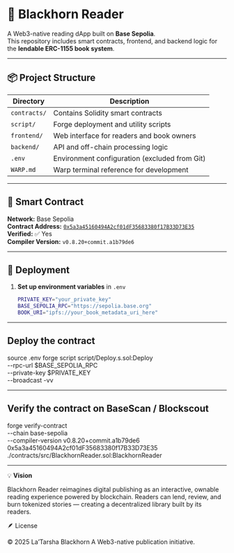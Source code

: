 # 🦋 Blackhorn Reader

A Web3-native reading dApp built on **Base Sepolia**.  
This repository includes smart contracts, frontend, and backend logic for the **lendable ERC-1155 book system**.

---

## 📦 Project Structure

| Directory | Description |
|------------|-------------|
| `contracts/` | Contains Solidity smart contracts |
| `script/` | Forge deployment and utility scripts |
| `frontend/` | Web interface for readers and book owners |
| `backend/` | API and off-chain processing logic |
| `.env` | Environment configuration (excluded from Git) |
| `WARP.md` | Warp terminal reference for development |

---

## 🧱 Smart Contract

**Network:** Base Sepolia  
**Contract Address:** [`0x5a3a45160494A2cf01dF35683380f17B33D73E35`](https://base-sepolia.blockscout.com/address/0x5a3a45160494A2cf01dF35683380f17B33D73E35)  
**Verified:** ✅ Yes  
**Compiler Version:** `v0.8.20+commit.a1b79de6`

---

## 🚀 Deployment

1. **Set up environment variables** in `.env`

   ```bash
   PRIVATE_KEY="your_private_key"
   BASE_SEPOLIA_RPC="https://sepolia.base.org"
   BOOK_URI="ipfs://your_book_metadata_uri_here"

---

## Deploy the contract

source .env
forge script script/Deploy.s.sol:Deploy \
  --rpc-url $BASE_SEPOLIA_RPC \
  --private-key $PRIVATE_KEY \
  --broadcast -vv 

---

## Verify the contract on BaseScan / Blockscout

forge verify-contract \
  --chain base-sepolia \
  --compiler-version v0.8.20+commit.a1b79de6 \
  0x5a3a45160494A2cf01dF35683380f17B33D73E35 \
  ./contracts/src/BlackhornReader.sol:BlackhornReader

---

💡 **Vision**

Blackhorn Reader reimagines digital publishing as an interactive, ownable reading experience powered by blockchain.
Readers can lend, review, and burn tokenized stories — creating a decentralized library built by its readers.

🪶 License

© 2025 La’Tarsha Blackhorn
A Web3-native publication initiative.
